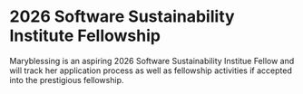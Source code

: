 # 2026 Software Sustainability Institute Fellowship

Maryblessing is an aspiring 2026 Software Sustainability Institue Fellow and will track her application process as well as fellowship activities if accepted into the prestigious fellowship. 

